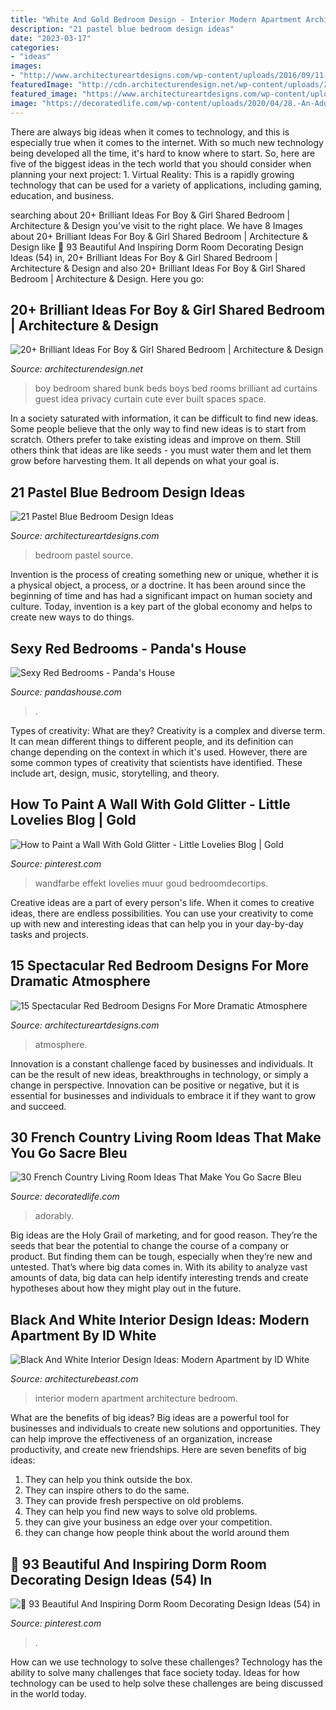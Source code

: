 ```yaml
---
title: "White And Gold Bedroom Design - Interior Modern Apartment Architecture Bedroom"
description: "21 pastel blue bedroom design ideas"
date: "2023-03-17"
categories:
- "ideas"
images:
- "http://www.architectureartdesigns.com/wp-content/uploads/2016/09/11-43.jpg"
featuredImage: "http://cdn.architecturendesign.net/wp-content/uploads/2015/05/AD-Shared-Bedroom-Boy-Girl-11.jpg"
featured_image: "https://www.architectureartdesigns.com/wp-content/uploads/2015/05/1618.jpg"
image: "https://decoratedlife.com/wp-content/uploads/2020/04/28.-An-Adorably-Red-and-White-Living-Room.jpg"
---
```



There are always big ideas when it comes to technology, and this is especially true when it comes to the internet. With so much new technology being developed all the time, it's hard to know where to start. So, here are five of the biggest ideas in the tech world that you should consider when planning your next project: 1. Virtual Reality: This is a rapidly growing technology that can be used for a variety of applications, including gaming, education, and business.

	

		
searching about 20+ Brilliant Ideas For Boy &amp; Girl Shared Bedroom | Architecture &amp; Design you've visit to the right place. We have 8 Images about 20+ Brilliant Ideas For Boy &amp; Girl Shared Bedroom | Architecture &amp; Design like 🔺 93 Beautiful And Inspiring Dorm Room Decorating Design Ideas (54) in, 20+ Brilliant Ideas For Boy &amp; Girl Shared Bedroom | Architecture &amp; Design and also 20+ Brilliant Ideas For Boy &amp; Girl Shared Bedroom | Architecture &amp; Design. Here you go:
		
    
## 20+ Brilliant Ideas For Boy &amp; Girl Shared Bedroom | Architecture &amp; Design

<img loading=lazy src="http://cdn.architecturendesign.net/wp-content/uploads/2015/05/AD-Shared-Bedroom-Boy-Girl-11.jpg" onerror="this.onerror=null;this.src='https://tse4.mm.bing.net/th?id=OIP.M9NgNSClFaWhnGIqWUev_AHaJ4&amp;pid=15.1';" alt="20+ Brilliant Ideas For Boy &amp; Girl Shared Bedroom | Architecture &amp; Design">

_Source: architecturendesign.net_

>boy bedroom shared bunk beds boys bed rooms brilliant ad curtains guest idea privacy curtain cute ever built spaces space. 

	

In a society saturated with information, it can be difficult to find new ideas. Some people believe that the only way to find new ideas is to start from scratch. Others prefer to take existing ideas and improve on them. Still others think that ideas are like seeds - you must water them and let them grow before harvesting them. It all depends on what your goal is.

    
## 21 Pastel Blue Bedroom Design Ideas

<img loading=lazy src="https://www.architectureartdesigns.com/wp-content/uploads/2015/05/1618.jpg" onerror="this.onerror=null;this.src='https://tse2.mm.bing.net/th?id=OIP.uGAdMGII2kQ-jM7EueSGQgHaJ3&amp;pid=15.1';" alt="21 Pastel Blue Bedroom Design Ideas">

_Source: architectureartdesigns.com_

>bedroom pastel source. 

	

Invention is the process of creating something new or unique, whether it is a physical object, a process, or a doctrine. It has been around since the beginning of time and has had a significant impact on human society and culture. Today, invention is a key part of the global economy and helps to create new ways to do things.

    
## Sexy Red Bedrooms - Panda&#039;s House

<img loading=lazy src="https://www.pandashouse.com/wp-content/uploads/2013/04/luxury-red-bedroom.jpg" onerror="this.onerror=null;this.src='https://tse2.mm.bing.net/th?id=OIP.TjHnLSsfLChtZOlaBUxYbwHaJQ&amp;pid=15.1';" alt="Sexy Red Bedrooms - Panda&#039;s House">

_Source: pandashouse.com_

>. 

	

Types of creativity: What are they?
Creativity is a complex and diverse term. It can mean different things to different people, and its definition can change depending on the context in which it's used. However, there are some common types of creativity that scientists have identified. These include art, design, music, storytelling, and
theory.

    
## How To Paint A Wall With Gold Glitter - Little Lovelies Blog | Gold

<img loading=lazy src="https://i.pinimg.com/736x/83/88/57/83885776192f4b8d735475e6093e68ac.jpg" onerror="this.onerror=null;this.src='https://tse1.mm.bing.net/th?id=OIP.Vx9vXJ58xcJVYULIsNog2QHaJ3&amp;pid=15.1';" alt="How to Paint a Wall With Gold Glitter - Little Lovelies Blog | Gold">

_Source: pinterest.com_

>wandfarbe effekt lovelies muur goud bedroomdecortips. 

	

Creative ideas are a part of every person's life. When it comes to creative ideas, there are endless possibilities. You can use your creativity to come up with new and interesting ideas that can help you in your day-by-day tasks and projects. 

    
## 15 Spectacular Red Bedroom Designs For More Dramatic Atmosphere

<img loading=lazy src="http://www.architectureartdesigns.com/wp-content/uploads/2016/09/11-43.jpg" onerror="this.onerror=null;this.src='https://tse1.mm.bing.net/th?id=OIP.EVeMzAA7Y8Oum0Iw-MRidgHaFj&amp;pid=15.1';" alt="15 Spectacular Red Bedroom Designs For More Dramatic Atmosphere">

_Source: architectureartdesigns.com_

>atmosphere. 

	

Innovation is a constant challenge faced by businesses and individuals. It can be the result of new ideas, breakthroughs in technology, or simply a change in perspective. Innovation can be positive or negative, but it is essential for businesses and individuals to embrace it if they want to grow and succeed.

    
## 30 French Country Living Room Ideas That Make You Go Sacre Bleu

<img loading=lazy src="https://decoratedlife.com/wp-content/uploads/2020/04/28.-An-Adorably-Red-and-White-Living-Room.jpg" onerror="this.onerror=null;this.src='https://tse3.mm.bing.net/th?id=OIP.b_ZLHDcgq5hbubPfhHllEQHaLH&amp;pid=15.1';" alt="30 French Country Living Room Ideas That Make You Go Sacre Bleu">

_Source: decoratedlife.com_

>adorably. 

	

Big ideas are the Holy Grail of marketing, and for good reason. They’re the seeds that bear the potential to change the course of a company or product. But finding them can be tough, especially when they’re new and untested. That’s where big data comes in. With its ability to analyze vast amounts of data, big data can help identify interesting trends and create hypotheses about how they might play out in the future.

    
## Black And White Interior Design Ideas: Modern Apartment By ID White

<img loading=lazy src="https://architecturebeast.com/wp-content/uploads/2017/05/Black-And-White-Interior-Design-Ideas-Modern-Apartment-by-ID-White-on-Architecture-Beast-06-min.jpg" onerror="this.onerror=null;this.src='https://tse2.mm.bing.net/th?id=OIP.C9PXrtJ-UP20dtbsneqyBAHaJ3&amp;pid=15.1';" alt="Black And White Interior Design Ideas: Modern Apartment by ID White">

_Source: architecturebeast.com_

>interior modern apartment architecture bedroom. 

	

What are the benefits of big ideas?
Big ideas are a powerful tool for businesses and individuals to create new solutions and opportunities. They can help improve the effectiveness of an organization, increase productivity, and create new friendships. Here are seven benefits of big ideas:
1. They can help you think outside the box.
2. They can inspire others to do the same.
3. They can provide fresh perspective on old problems.
4. They can help you find new ways to solve old problems.
5. they can give your business an edge over your competition.
6. they can change how people think about the world around them     
    
## 🔺 93 Beautiful And Inspiring Dorm Room Decorating Design Ideas (54) In

<img loading=lazy src="https://i.pinimg.com/736x/9a/24/6b/9a246bf4b216842cbbd5bfac17119f2a.jpg" onerror="this.onerror=null;this.src='https://tse2.mm.bing.net/th?id=OIP.dvPkM1uHXNHnqp0qxUnmNgHaJ4&amp;pid=15.1';" alt="🔺 93 Beautiful And Inspiring Dorm Room Decorating Design Ideas (54) in">

_Source: pinterest.com_

>. 

	

How can we use technology to solve these challenges?
Technology has the ability to solve many challenges that face society today. Ideas for how technology can be used to help solve these challenges are being discussed in the world today.

